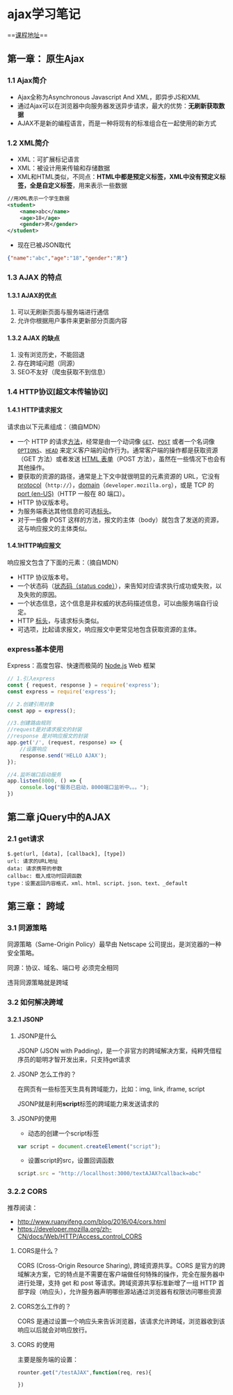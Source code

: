 # ajax学习笔记

==[课程地址]( https://www.bilibili.com/video/BV1WC4y1b78y)==

## 第一章： 原生Ajax

### 1.1 Ajax简介

- Ajax全称为Asynchronous Javascript And XML，即异步JS和XML
- 通过Ajax可以在浏览器中向服务器发送异步请求，最大的优势：**无刷新获取数据**
- AJAX不是新的编程语言，而是一种将现有的标准组合在一起使用的新方式

### 1.2 XML简介

- XML：可扩展标记语言
- XML：被设计用来传输和存储数据
- XML和HTML类似，不同点：**HTML中都是预定义标签，XML中没有预定义标签，全是自定义标签**，用来表示一些数据

```xml
//用XML表示一个学生数据
<student>
	<name>abc</name>
    <age>18</age>
    <gender>男</gender>
</student>
```

- 现在已被JSON取代

```json
{"name":"abc","age":"18","gender":"男"}
```

### 1.3 AJAX 的特点

#### 1.3.1 AJAX的优点

1. 可以无刷新页面与服务端进行通信
2. 允许你根据用户事件来更新部分页面内容

#### 1.3.2 AJAX 的缺点

1. 没有浏览历史，不能回退
2. 存在跨域问题（同源）
3. SEO不友好（爬虫获取不到信息）

### 1.4 HTTP协议[超文本传输协议]

#### 1.4.1 HTTP请求报文

请求由以下元素组成：（摘自MDN）

- 一个 HTTP 的请求[方法](https://developer.mozilla.org/zh-CN/docs/Web/HTTP/Methods)，经常是由一个动词像 [`GET`](https://developer.mozilla.org/zh-CN/docs/Web/HTTP/Methods/GET)、[`POST`](https://developer.mozilla.org/zh-CN/docs/Web/HTTP/Methods/POST) 或者一个名词像 [`OPTIONS`](https://developer.mozilla.org/zh-CN/docs/Web/HTTP/Methods/OPTIONS)、[`HEAD`](https://developer.mozilla.org/zh-CN/docs/Web/HTTP/Methods/HEAD) 来定义客户端的动作行为。通常客户端的操作都是获取资源（GET 方法）或者发送 [HTML 表单](https://developer.mozilla.org/zh-CN/docs/Learn/Forms)（POST 方法），虽然在一些情况下也会有其他操作。
- 要获取的资源的路径，通常是上下文中就很明显的元素资源的 URL，它没有 [protocol](https://developer.mozilla.org/zh-CN/docs/Glossary/Protocol)（`http://`），[domain](https://developer.mozilla.org/zh-CN/docs/Glossary/Domain)（`developer.mozilla.org`），或是 TCP 的 [port (en-US)](https://developer.mozilla.org/en-US/docs/Glossary/Port)（HTTP 一般在 80 端口）。
- HTTP 协议版本号。
- 为服务端表达其他信息的可选[标头](https://developer.mozilla.org/zh-CN/docs/Web/HTTP/Headers)。
- 对于一些像 POST 这样的方法，报文的主体（body）就包含了发送的资源，这与响应报文的主体类似。

#### 1.4.1HTTP响应报文

响应报文包含了下面的元素：（摘自MDN）

- HTTP 协议版本号。
- 一个状态码（[状态码（status code）](https://developer.mozilla.org/zh-CN/docs/Web/HTTP/Status)），来告知对应请求执行成功或失败，以及失败的原因。
- 一个状态信息，这个信息是非权威的状态码描述信息，可以由服务端自行设定。
- HTTP [标头](https://developer.mozilla.org/zh-CN/docs/Web/HTTP/Headers)，与请求标头类似。
- 可选项，比起请求报文，响应报文中更常见地包含获取资源的主体。

### express基本使用

Express：高度包容、快速而极简的 [Node.js](http://nodejs.org/) Web 框架

```js
// 1.引入express
const { request, response } = require('express');
const express = require('express');

// 2.创建引用对象
const app = express();

//3.创建路由规则
//request是对请求报文的封装
//response 是对响应报文的封装
app.get('/', (request, response) => {
    //设置响应
    response.send('HELLO AJAX');
});

//4.监听端口启动服务
app.listen(8000, () => {
    console.log("服务已启动，8000端口监听中。。。");
})
```



## 第二章 jQuery中的AJAX

### 2.1 get请求

```
$.get(url, [data], [callback], [type])
url: 请求的URL地址
data: 请求携带的参数
callbac: 载入成功时回调函数
type：设置返回内容格式，xml、html、script、json、text、_default
```



## 第三章： 跨域

### 3.1 同源策略

同源策略（Same-Origin Policy）最早由 Netscape 公司提出，是浏览器的一种安全策略。

 同源：协议、域名、端口号 必须完全相同

违背同源策略就是跨域

### 3.2 如何解决跨域

#### 3.2.1 JSONP

1. JSONP是什么

   JSONP (JSON with Padding)，是一个非官方的跨域解决方案，纯粹凭借程序员的聪明才智开发出来，只支持get请求

2. JSONP 怎么工作的？

   在网页有一些标签天生具有跨域能力，比如：img, link, iframe, script

   JSONP就是利用**script**标签的跨域能力来发送请求的

3. JSONP的使用

   - 动态的创建一个script标签

   ```js
   var script = document.createElement("script");
   ```

   - 设置script的src，设置回调函数

   ~~~js
   script.src = "http://locallhost:3000/textAJAX?callback=abc"
   ~~~

   

### 3.2.2 CORS

推荐阅读：

- http://www.ruanyifeng.com/blog/2016/04/cors.html
- https://developer.mozilla.org/zh-CN/docs/Web/HTTP/Access_control_CORS

1. CORS是什么？

   CORS (Cross-Origin Resource Sharing), 跨域资源共享。CORS 是官方的跨域解决方案，它的特点是不需要在客户端做任何特殊的操作，完全在服务器中进行处理，支持 get 和 post 等请求。跨域资源共享标准新增了一组 HTTP  首部字段（响应头），允许服务器声明哪些源站通过浏览器有权限访问哪些资源

2. CORS怎么工作的？

   CORS 是通过设置一个响应头来告诉浏览器，该请求允许跨域，浏览器收到该响应以后就会对响应放行。

3. CORS 的使用

   主要是服务端的设置：

   ```js
   rounter.get("/testAJAX",function(req, res){
   
   })
   ```

   
